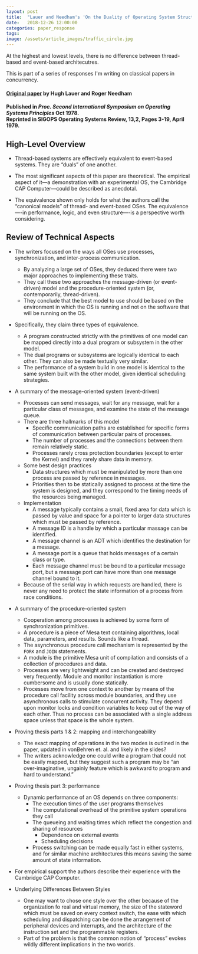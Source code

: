 ```yaml
---
layout: post
title:  "Lauer and Needham's 'On the Duality of Operating System Structures'"
date:   2018-12-26 12:00:00
categories: paper_response
tags: 
image: /assets/article_images/traffic_circle.jpg
---
```


At the highest and lowest levels, there is no difference between thread-based and event-based architecutres.

This is part of a series of responses I'm writing on classical papers in concurrency.

#### [Original paper](http://cgi.di.uoa.gr/~mema/courses/m131/papers/lauer78.pdf) by Hugh Lauer and Roger Needham
#### Published in *Proc. Second International Symposium on Operating Systems Principles* Oct 1978. <br> Reprinted in SIGOPS Operating Systems Review, 13,2, Pages 3-19, April 1979.

## High-Level Overview
* Thread-based systems are effectively equivalent to event-based systems. They are “duals” of one another.

* The most significant aspects of this paper are theoretical. The empirical aspect of it—a demonstration with an experimental OS, the Cambridge CAP Computer—could be described as anecdotal.

* The equivalence shown only holds for what the authors call the “canonical models” of thread- and event-based OSes. The equivalence—-in performance, logic, and even structure—-is a perspective worth considering.


## Review of Technical Aspects

* The writers focused on the ways all OSes use processes, synchronization, and inter-process communication.  
  * By analyzing a large set of OSes, they deduced there were two major approaches to implementing these traits.
  * They call these two approaches the message-driven (or event-driven) model and the procedure-oriented system (or, contemporarily, thread-driven).
  * They conclude that the best model to use should be based on the environment in which the OS is running and not on the software that will be running on the OS.

* Specifically, they claim three types of equivalence.
  * A program constructed strictly with the primitives of one model can be mapped directly into a dual program or subsystem in the other model.
  * The dual programs or subsystems are logically identical to each other. They can also be made textually very similar.
  * The performance of a system build in one model is identical to the same system built with the other model, given identical scheduling strategies.

* A summary of the message-oriented system (event-driven)
  * Processes can send messages, wait for any message, wait for a particular class of messages, and examine the state of the message queue.
  * There are three hallmarks of this model
    * Specific communication paths are established for specific forms of communication between particular pairs of processes.
    * The number of processes and the connections between them remain relatively static.
    * Processes rarely cross protection boundaries (except to enter the Kernel) and they rarely share data in memory.
  * Some best design practices
    * Data structures which must be manipulated by more than one process are passed by reference in messages.
    * Priorities then to be statically assigned to process at the time the system is designed, and they correspond to the timing needs of the resources being managed.
  * Implementation
    * A message typically contains a small, fixed area for data which is passed by value and space for a pointer to larger data structures which must be passed by reference.
    * A message ID is a handle by which a particular massage can be identified.
    * A message channel is an ADT which identifies the destination for a message.
    * A message port is a queue that holds messages of a certain class or type.
    * Each message channel must be bound to a particular message port, but a message port can have more than one message channel bound to it.
  * Because of the serial way in which requests are handled, there is never any need to protect the state information of a process from race conditions.

* A summary of the procedure-oriented system
  * Cooperation among processes is achieved by some form of synchronization primitives.
  * A procedure is a piece of Mesa text containing algorithms, local data, parameters, and results. Sounds like a thread.
  * The asynchronous procedure call mechanism is represented by the `FORK` and `JOIN` statements.
  * A module is the primitive Mesa unit of compilation and consists of a collection of procedures and data.
  * Processes are very lightweight and can be created and destroyed very frequently. Module and monitor instantiation is more cumbersome and is usually done statically.
  * Processes move from one context to another by means of the procedure call facility across module boundaries, and they use asynchronous calls to stimulate concurrent activity. They depend upon monitor locks and condition variables to keep out of the way of each other. Thus no process can be associated with a single address space unless that space is the whole system.

* Proving thesis parts 1 & 2: mapping and interchangeability
  * The exact mapping of operations in the two modes is outlined in the paper, updated in vonBehren et. al. and likely in the slides?
  * The writers acknowledge one could write a program that could not be easily mapped, but they suggest such a program may be “an over-imaginative, ungainly feature which is awkward to program and hard to understand.”

* Proving thesis part 3: performance 
  * Dynamic performance of an OS depends on three components:
    * The execution times of the user programs themselves
    * The computational overhead of the primitive system operations they call
    * The queueing and waiting times which reflect the congestion and sharing of resources
      * Dependence on external events
      * Scheduling decisions
    * Process switching can be made equally fast in either systems, and for similar machine architectures this means saving the same amount of state information.

* For empirical support the authors describe their experience with the Cambridge CAP Computer.
* Underlying Differences Between Styles
  * One may want to chose one style over the other because of the organization fo real and virtual memory, the size of the stateword which must be saved on every context switch, the ease with which scheduling and dispatching can be done the arrangement of peripheral devices and interrupts, and the architecture of the instruction set and the programmable registers.
  * Part of the problem is that the common notion of “process” evokes wildly different implications in the two worlds. 
